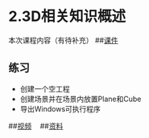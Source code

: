 # 2.3D相关知识概述
本次课程内容（有待补充）
##[课件]()
## 练习
- 创建一个空工程
- 创建场景并在场景内放置Plane和Cube
- 导出Windows可执行程序

##[视频<img src="https://raw.githubusercontent.com/TelerikAcademy/Common/master/icons/video.png" height="13">]()
##[资料]()
